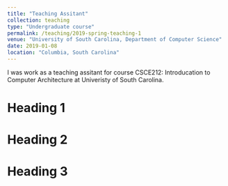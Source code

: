 ```yaml
---
title: "Teaching Assitant"
collection: teaching
type: "Undergraduate course"
permalink: /teaching/2019-spring-teaching-1
venue: "University of South Carolina, Department of Computer Science"
date: 2019-01-08
location: "Columbia, South Carolina"
---
```


I was work as a teaching assitant for course CSCE212: Introducation to Computer Architecture at Univeristy of South Carolina.

Heading 1
======

Heading 2
======

Heading 3
======
